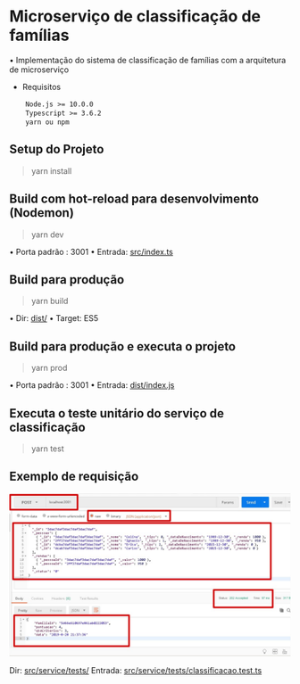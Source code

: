 # Microserviço de classificação de famílias 

• Implementação do sistema de classificação de famílias com a arquitetura de microserviço

- Requisitos 

```
    Node.js >= 10.0.0
    Typescript >= 3.6.2
    yarn ou npm
```

## Setup do Projeto 

> yarn install

## Build com hot-reload para desenvolvimento (Nodemon)

> yarn dev 

• Porta padrão : 3001 
• Entrada: [src/index.ts](https://github.com/Thrashattack/desafio-tecnico/src/index.js "src/index.ts")

## Build para produção 

> yarn build 

• Dir: [dist/](https://github.com/Thrashattack/desafio-tecnico/dist "dist/")
• Target: ES5 


## Build para produção e executa o projeto

> yarn prod 

• Porta padrão : 3001 
• Entrada: [dist/index.js](https://github.com/Thrashattack/desafio-tecnico/dist/index.js "dist/index.js")


## Executa o teste unitário do serviço de classificação

> yarn test


## Exemplo de requisição 
![Alt Text](https://github.com/Thrashattack/desafio-tecnico/raw/master/doc/main.jpg)


Dir: [src/service/tests/](https://github.com/Thrashattack/desafio-tecnico/src/service/tests "src/service/tests/")
Entrada: [src/service/tests/classificacao.test.ts](https://github.com/Thrashattack/desafio-tecnico/src/service/tests/classificacao.test.ts "src/service/tests/classificacao.test.ts")



[src/index.ts]: https://github.com/Thrashattack/desafio-tecnico/src/index.ts "src/index.ts"
[dist/index.js]: https://github.com/Thrashattack/desafio-tecnico/dist/index.ts "dist/index.js"
[dist/]: https://github.com/Thrashattack/desafio-tecnico/dist "dist/"
[src/service/tests/]: https://github.com/Thrashattack/desafio-tecnico/src/service/tests "src/service/tests/"
[src/service/tests/classificacao.test.ts]: https://github.com/Thrashattack/desafio-tecnico/src/service/tests/classificacao.test.ts "src/service/tests/classificacao.test.ts"